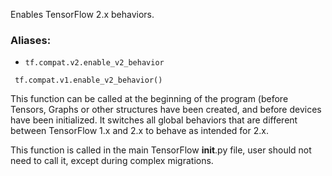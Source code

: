 
Enables TensorFlow 2.x behaviors.
### Aliases:
- `tf.compat.v2.enable_v2_behavior`

```
 tf.compat.v1.enable_v2_behavior()
```

This function can be called at the beginning of the program (before Tensors, Graphs or other structures have been created, and before devices have been initialized. It switches all global behaviors that are different between TensorFlow 1.x and 2.x to behave as intended for 2.x.

This function is called in the main TensorFlow __init__.py file, user should not need to call it, except during complex migrations.
